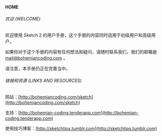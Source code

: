 #### HOME

###### 欢迎 (WELCOME)
欢迎使用 Sketch 2 的用户手册，这个手册的内容同时适用于初级用户和高级用户。

如果你对于这个手册的内容有任何想法和疑问，请随时联系我们，我们的邮箱是 mail@bohemiancoding.com 。

请注意，本手册仍正在完善当中。

###### 链接和资源 (LINKS AND RESOURCES)

网站：[http://bohemiancoding.com/sketch](http://bohemiancoding.com/sketch)

支持：[http://bohemian-coding.tenderapp.com](http://bohemian-coding.tenderapp.com)

使用技巧博客：[http://sketchtips.tumblr.com](http://sketchtips.tumblr.com)